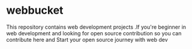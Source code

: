 # webbucket 
This repository contains web development projects .If you're beginner in web development and looking for open source contribution so you can contribute here and Start your open source journey with web dev
